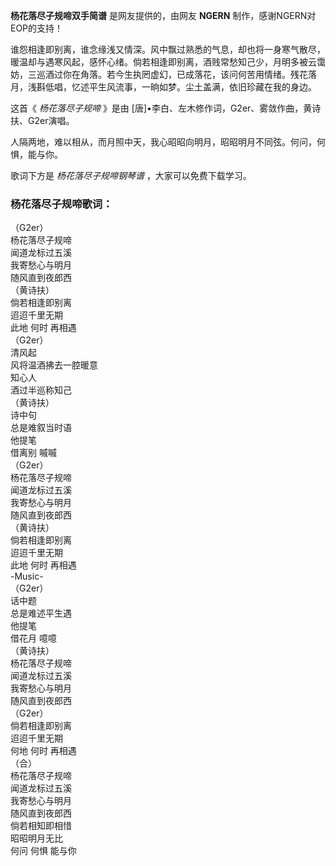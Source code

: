 

**杨花落尽子规啼双手简谱** 是网友提供的，由网友 **NGERN** 制作，感谢NGERN对EOP的支持！

谁怨相逢即别离，谁念缘浅又情深。风中飘过熟悉的气息，却也将一身寒气散尽，暖温却与遇寒风起，感怀心绪。倘若相逢即别离，酒贱常愁知己少，月明多被云霭妨，三巡酒过你在角落。若今生执罔虚幻，已成落花，该问何苦用情绪。残花落月，浅斟低唱，忆述平生风流事，一晌如梦。尘土盖满，依旧珍藏在我的身边。

这首《 _杨花落尽子规啼_ 》是由 [唐]•李白、左木修作词，G2er、雾敛作曲，黄诗扶、G2er演唱。

人隔两地，难以相从，而月照中天，我心昭昭向明月，昭昭明月不同弦。何问，何惧，能与你。

歌词下方是 _杨花落尽子规啼钢琴谱_ ，大家可以免费下载学习。

### 杨花落尽子规啼歌词：

（G2er）  
杨花落尽子规啼  
闻道龙标过五溪  
我寄愁心与明月  
随风直到夜郎西  
（黄诗扶）  
倘若相逢即别离  
迢迢千里无期  
此地 何时 再相遇  
（G2er）  
清风起  
风将温酒拂去一腔暖意  
知心人  
酒过半巡称知己  
（黄诗扶）  
诗中句  
总是难叙当时语  
他提笔  
借离别 嘁嘁  
（G2er）  
杨花落尽子规啼  
闻道龙标过五溪  
我寄愁心与明月  
随风直到夜郎西  
（黄诗扶）  
倘若相逢即别离  
迢迢千里无期  
此地 何时 再相遇  
-Music-  
（G2er）  
话中题  
总是难述平生遇  
他提笔  
借花月 噫噫  
（黄诗扶）  
杨花落尽子规啼  
闻道龙标过五溪  
我寄愁心与明月  
随风直到夜郎西  
（G2er）  
倘若相逢即别离  
迢迢千里无期  
何地 何时 再相遇  
（合）  
杨花落尽子规啼  
闻道龙标过五溪  
我寄愁心与明月  
随风直到夜郎西  
倘若相知即相惜  
昭昭明月无比  
何问 何惧 能与你

